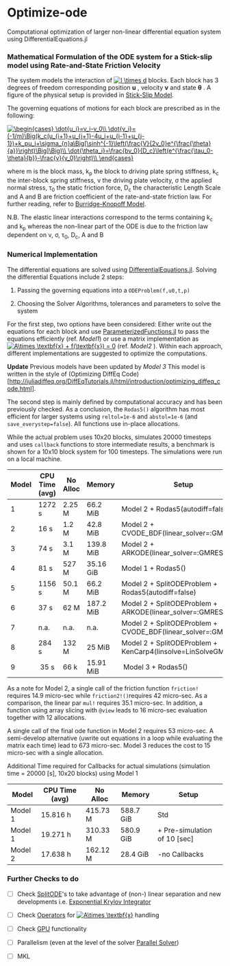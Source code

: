 # Optimize-ode
Computational optimization of  larger non-linear differential equation system using DifferentialEquations.jl

### Mathematical Formulation of the ODE system for a Stick-slip model using Rate-and-State Friction Velocity

The system models the interaction of <a href="https://www.codecogs.com/eqnedit.php?latex=l&space;\times&space;d" target="_blank"><img src="https://latex.codecogs.com/gif.latex?l&space;\times&space;d" title="l \times d" /></a>  blocks. Each block has 3 degrees of freedom corresponding position **u** , velocity **v** and state **&theta;** . A figure of the physical setup is provided in [Stick-Slip Model](/figures/RSA.pdf).

The governing equations of motions for each block are prescribed as in the following:

<a href="https://www.codecogs.com/eqnedit.php?latex=\begin{cases}&space;\dot{u_i}=v_i-v_0\\&space;\dot{v_i}=(-1/m)\Big(k_c(u_{i&plus;1}&plus;u_{j&plus;1}-4u_i&plus;u_{i-1}&plus;u_{j-1})&plus;k_pu_i&plus;\sigma_{n}a\Big[\sinh^{-1}\left(\frac{V}{2v_0}e^{\frac{\theta}{a}}\right)\Big]\Big)\\&space;\dot{\theta_i}=\frac{bv_0}{D_c}\left(e^{\frac{\tau_0-\theta}{b}}-\frac{v}{v_0}\right)\\&space;\end{cases}" target="_blank"><img src="https://latex.codecogs.com/gif.latex?\begin{cases}&space;\dot{u_i}=v_i-v_0\\&space;\dot{v_i}=(-1/m)\Big(k_c(u_{i&plus;1}&plus;u_{j&plus;1}-4u_i&plus;u_{i-1}&plus;u_{j-1})&plus;k_pu_i&plus;\sigma_{n}a\Big[\sinh^{-1}\left(\frac{V}{2v_0}e^{\frac{\theta}{a}}\right)\Big]\Big)\\&space;\dot{\theta_i}=\frac{bv_0}{D_c}\left(e^{\frac{\tau_0-\theta}{b}}-\frac{v}{v_0}\right)\\&space;\end{cases}" title="\begin{cases} \dot{u_i}=v_i-v_0\\ \dot{v_i}=(-1/m)\Big(k_c(u_{i+1}+u_{j+1}-4u_i+u_{i-1}+u_{j-1})+k_pu_i+\sigma_{n}a\Big[\sinh^{-1}\left(\frac{V}{2v_0}e^{\frac{\theta}{a}}\right)\Big]\Big)\\ \dot{\theta_i}=\frac{bv_0}{D_c}\left(e^{\frac{\tau_0-\theta}{b}}-\frac{v}{v_0}\right)\\ \end{cases}" /></a>


where m is the block mass, k<sub>p</sub> the block to driving plate spring stiffness, k<sub>c</sub> the inter-block spring stiffness, &nu; the driving plate velocity, &sigma; the applied normal stress, &tau;<sub>0</sub> the static friction force, D<sub>c</sub> the characteristic Length Scale and A and B are friction coefficient of the rate-and-state friction law. For further reading, refer to [Burridge-Knopoff Model](https://pubs.geoscienceworld.org/ssa/bssa/article/57/3/341/116471/model-and-theoretical-seismicity).

N.B. The elastic linear interactions correspond to the terms containing k<sub>c</sub> and k<sub>p</sub> whereas the non-linear part of the ODE is due to the friction law dependent on &nu;, &sigma;, &tau;<sub>0</sub>, D<sub>c</sub>, A and B


### Numerical Implementation

The differential equations are solved using [DifferentialEquations.jl](https://github.com/JuliaDiffEq/DifferentialEquations.jl). Solving the differential Equations include 2 steps:

1. Passing the governing equations into a `ODEProblem(f,u0,t,p)`

1. Choosing the Solver Algorithms, tolerances and parameters to solve the system

For the first step, two options have been considered: Either write out the equations for each block and use [ParameterizedFunctions.jl](https://github.com/JuliaDiffEq/ParameterizedFunctions.jl) to pass the equations efficiently (ref. *Model1*) or use a matrix implementation as <a href="https://www.codecogs.com/eqnedit.php?latex=A\times&space;\textbf{x}&space;&plus;&space;f(\textbf{x})&space;=&space;0" target="_blank"><img src="https://latex.codecogs.com/gif.latex?A\times&space;\textbf{x}&space;&plus;&space;f(\textbf{x})&space;=&space;0" title="A\times \textbf{x} + f(\textbf{x}) = 0" /></a> (ref. *Model2* ). Within each approach, different implementations are suggested to optimize the computations. 

**Update**
Previous models have been updated by *Model 3* This model is written in the style of (Optimizing DiffEq Code)[http://juliadiffeq.org/DiffEqTutorials.jl/html/introduction/optimizing_diffeq_code.html].

The second step is mainly defined by computational accuracy and has been previously checked. As a conclusion, the `Rodas5()` algorithm has most efficient for larger systems using `reltol=1e-6` and `abstol=1e-6` (and `save_everystep=false`). All functions use in-place allocations.
 
While the actual problem uses 10x20 blocks, simulates 20000 timesteps and uses `callback` functions to store intermediate results, a benchmark is shown for a 10x10 block system for 100 timesteps. The simulations were run on a local machine.

Model |  CPU Time (avg)| No Alloc | Memory | Setup 
----- | --------- | -------- | ------ | -----
1 |  1272 s | 2.25 M | 66.2 MiB | Model 2 + Rodas5(autodiff=false)
2 | 16 s | 1.2 M | 42.8 MiB | Model 2 + CVODE_BDF(linear_solver=:GMRES)
3 | 74 s | 3.1 M | 139.8 MiB | Model 2 + ARKODE(linear_solver=:GMRES)
4 | 81 s| 527 M | 35.16 GiB | Model 1 + Rodas5()
5 | 1156 s | 50.1 M | 66.2 MiB | Model 2 + SplitODEProblem + Rodas5(autodiff=false)
6 | 37 s | 62 M | 187.2 MiB | Model 2 + SplitODEProblem + ARKODE(linear_solver=:GMRES),
7 | n.a. | n.a. | n.a. | Model 2 + SplitODEProblem + CVODE_BDF(linear_solver=:GMRES)
8 |  284 s | 132 M | 25 MiB | Model 2 + SplitODEProblem + KenCarp4(linsolve=LinSolveGMRES())
9 | 35 s| 66 k | 15.91 MiB | Model 3 + Rodas5()


As a note for Model 2, a single call of the friction function `friction!` requires 14.9 micro-sec while `friction2!()`requires 42 micro-sec. As a comparison, the linear par `mul!` requires 35.1 micro-sec. In addition, a function using array slicing with `@view` leads to 16 micro-sec evaluation together with 12 allocations.

A single call of the final ode function in Model 2 requires 53 micro-sec. A semi-develop alternative (uwrite out equations in a loop while evaluating the matrix each time) lead to 673 micro-sec. Model 3 reduces the cost to 15 micro-sec with a single allocation.

Additional Time required for Callbacks for actual simulations (simulation time = 20000 [s], 10x20 blocks) using Model 1

Model |  CPU Time (avg)| No Alloc | Memory | Setup 
----- | --------- | -------- | ------ | -----
 Model 1 | 15.816 h | 415.73 M | 588.7 GiB | Std
 Model 1 | 19.271 h | 310.33 M | 580.9 GiB | + Pre-simulation of 10 [sec] 
 Model 2 | 17.638 h | 162.12 M | 28.4 GiB | -no Callbacks
 
### Further Checks to do
- [ ] Check [SplitODE](http://docs.juliadiffeq.org/latest/types/split_ode_types.html)'s to take advantage of (non-) linear separation and new developments i.e. [Exponential Krylov Integrator](http://juliadiffeq.org/2018/03/31/AdaptiveLowSDE.html)
- [ ] Check [Operators](http://docs.juliadiffeq.org/latest/features/diffeq_operator.html) for <a href="https://www.codecogs.com/eqnedit.php?latex=A\times&space;\textbf{x}" target="_blank"><img src="https://latex.codecogs.com/gif.latex?A\times&space;\textbf{x}" title="A\times \textbf{x}" /></a> handling
- [ ] Check [GPU](http://juliadiffeq.org/2019/05/09/GPU.html) functionality
- [ ] Parallelism (even at the level of the solver [Parallel Solver](http://docs.juliadiffeq.org/latest/solvers/ode_solve.html#Parallel-Explicit-Runge-Kutta-Methods-1))
- [ ] MKL




